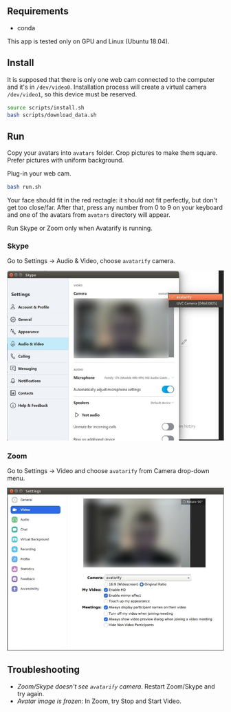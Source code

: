 ## Requirements

* conda

This app is tested only on GPU and Linux (Ubuntu 18.04).

## Install

It is supposed that there is only one web cam connected to the computer and it's in `/dev/video0`. Installation process will create a virtual camera `/dev/video1`, so this device must be reserved.

```bash
source scripts/install.sh
bash scripts/download_data.sh
```

## Run

Copy your avatars into `avatars` folder. Crop pictures to make them square. Prefer pictures with uniform background.

Plug-in your web cam.

```bash
bash run.sh
```

Your face should fit in the red rectagle: it should not fit perfectly, but don't get too close/far. After that, press any number from 0 to 9 on your keyboard and one of the avatars from `avatars` directory will appear.

Run Skype or Zoom only when Avatarify is running.

### Skype

Go to Settings -> Audio & Video, choose `avatarify` camera.

![Skype](docs/skype.jpg)

### Zoom

Go to Settings -> Video and choose `avatarify` from Camera drop-down menu.

![Zoom](docs/zoom.jpg)


## Troubleshooting

* *Zoom/Skype doesn't see `avatarify` camera*. Restart Zoom/Skype and try again.
* *Avatar image is frozen*: In Zoom, try Stop and Start Video.
